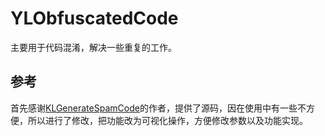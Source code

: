 # YLObfuscatedCode
主要用于代码混淆，解决一些重复的工作。
## 参考
首先感谢[KLGenerateSpamCode](https://github.com/klaus01/KLGenerateSpamCode)的作者，提供了源码，因在使用中有一些不方便，所以进行了修改，把功能改为可视化操作，方便修改参数以及功能实现。
